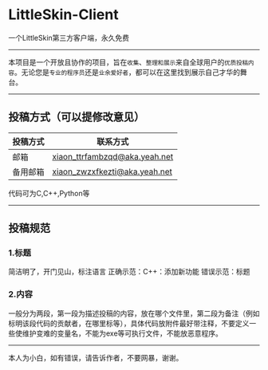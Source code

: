 # LittleSkin-Client
一个LittleSkin第三方客户端，永久免费
****
本项目是一个开放且协作的项目，旨在`收集`、`整理和展示`来自全球用户的`优质投稿内容`。无论您是`专业的程序员`还是`业余爱好者`，都可以在这里找到展示自己才华的舞台。
****
## 投稿方式（可以提修改意见）
|投稿方式|联系方式|
|---|---
|邮箱|xiaon_ttrfambzqd@aka.yeah.net
|备用邮箱|xiaon_zwzxfkezti@aka.yeah.net

代码可为C,C++,Python等
****
## 投稿规范
### 1.标题
简洁明了，开门见山，标注语言
正确示范：C++：添加新功能
错误示范：标题

### 2.内容
一般分为两段，第一段为描述投稿的内容，放在哪个文件里，第二段为备注（例如标明该段代码的贡献者，在哪里标等），具体代码放附件最好带注释，不要定义一些使维护变难的变量名，不能为exe等可执行文件，不能放恶意程序。
****
本人为小白，如有错误，请告诉作者，不要网暴，谢谢。

